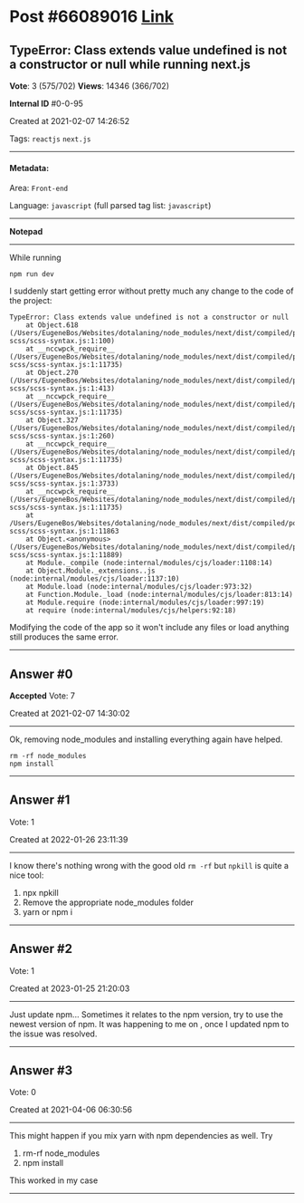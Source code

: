 
# Post \#66089016 [Link](https://stackoverflow.com/questions/66089016/)

## TypeError: Class extends value undefined is not a constructor or null while running next.js

**Vote**: 3 (575/702) **Views**: 14346 (366/702) 

**Internal ID** \#0-0-95

Created at 2021-02-07 14:26:52

Tags: `reactjs` `next.js`

----------

#### Metadata:

Area: `Front-end`

Language: `javascript` (full parsed tag list: `javascript`)

----------

**Notepad**


----------

While running
```
npm run dev
```

I suddenly start getting error without pretty much any change to the code of the project:
```
TypeError: Class extends value undefined is not a constructor or null
    at Object.618 (/Users/EugeneBos/Websites/dotalaning/node_modules/next/dist/compiled/postcss-scss/scss-syntax.js:1:100)
    at __nccwpck_require__ (/Users/EugeneBos/Websites/dotalaning/node_modules/next/dist/compiled/postcss-scss/scss-syntax.js:1:11735)
    at Object.270 (/Users/EugeneBos/Websites/dotalaning/node_modules/next/dist/compiled/postcss-scss/scss-syntax.js:1:413)
    at __nccwpck_require__ (/Users/EugeneBos/Websites/dotalaning/node_modules/next/dist/compiled/postcss-scss/scss-syntax.js:1:11735)
    at Object.327 (/Users/EugeneBos/Websites/dotalaning/node_modules/next/dist/compiled/postcss-scss/scss-syntax.js:1:260)
    at __nccwpck_require__ (/Users/EugeneBos/Websites/dotalaning/node_modules/next/dist/compiled/postcss-scss/scss-syntax.js:1:11735)
    at Object.845 (/Users/EugeneBos/Websites/dotalaning/node_modules/next/dist/compiled/postcss-scss/scss-syntax.js:1:3733)
    at __nccwpck_require__ (/Users/EugeneBos/Websites/dotalaning/node_modules/next/dist/compiled/postcss-scss/scss-syntax.js:1:11735)
    at /Users/EugeneBos/Websites/dotalaning/node_modules/next/dist/compiled/postcss-scss/scss-syntax.js:1:11863
    at Object.<anonymous> (/Users/EugeneBos/Websites/dotalaning/node_modules/next/dist/compiled/postcss-scss/scss-syntax.js:1:11889)
    at Module._compile (node:internal/modules/cjs/loader:1108:14)
    at Object.Module._extensions..js (node:internal/modules/cjs/loader:1137:10)
    at Module.load (node:internal/modules/cjs/loader:973:32)
    at Function.Module._load (node:internal/modules/cjs/loader:813:14)
    at Module.require (node:internal/modules/cjs/loader:997:19)
    at require (node:internal/modules/cjs/helpers:92:18)
```

Modifying the code of the app so it won't include any files or load anything still produces the same error.


----------
        
## Answer \#0

**Accepted** Vote: 7

Created at 2021-02-07 14:30:02

------------

Ok, removing node_modules and installing everything again have helped.
```
rm -rf node_modules
npm install
```



------------
    
    
## Answer \#1

 Vote: 1

Created at 2022-01-26 23:11:39

------------

I know there's nothing wrong with the good old `rm -rf` but `npkill` is quite a nice tool:

1. npx npkill
2. Remove the appropriate node_modules folder
3. yarn or npm i




------------
    
    
## Answer \#2

 Vote: 1

Created at 2023-01-25 21:20:03

------------

Just update npm...
Sometimes it relates to the npm version, try to use the newest version of npm. It was happening to me on , once I updated npm to  the issue was resolved.


------------
    
    
## Answer \#3

 Vote: 0

Created at 2021-04-06 06:30:56

------------

This might happen if you mix yarn with npm dependencies as well.
Try

1. rm-rf node_modules
2. npm install


This worked in my case


------------
    
    